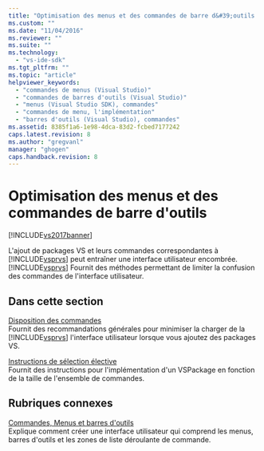 ```yaml
---
title: "Optimisation des menus et des commandes de barre d&#39;outils | Microsoft Docs"
ms.custom: ""
ms.date: "11/04/2016"
ms.reviewer: ""
ms.suite: ""
ms.technology: 
  - "vs-ide-sdk"
ms.tgt_pltfrm: ""
ms.topic: "article"
helpviewer_keywords: 
  - "commandes de menus (Visual Studio)"
  - "commandes de barres d'outils (Visual Studio)"
  - "menus (Visual Studio SDK), commandes"
  - "commandes de menu, l'implémentation"
  - "barres d'outils (Visual Studio), commandes"
ms.assetid: 8385f1a6-1e98-4dca-83d2-fcbed7177242
caps.latest.revision: 8
ms.author: "gregvanl"
manager: "ghogen"
caps.handback.revision: 8
---
```

# Optimisation des menus et des commandes de barre d&#39;outils
[!INCLUDE[vs2017banner](../../code-quality/includes/vs2017banner.md)]

L'ajout de packages VS et leurs commandes correspondantes à [!INCLUDE[vsprvs](../../code-quality/includes/vsprvs_md.md)] peut entraîner une interface utilisateur encombrée.[!INCLUDE[vsprvs](../../code-quality/includes/vsprvs_md.md)] Fournit des méthodes permettant de limiter la confusion des commandes de l'interface utilisateur.  
  
## Dans cette section  
 [Disposition des commandes](../../extensibility/internals/making-commands-available.md)  
 Fournit des recommandations générales pour minimiser la charger de la [!INCLUDE[vsprvs](../../code-quality/includes/vsprvs_md.md)] l'interface utilisateur lorsque vous ajoutez des packages VS.  
  
 [Instructions de sélection élective](../../extensibility/internals/command-placement-guidelines.md)  
 Fournit des instructions pour l'implémentation d'un VSPackage en fonction de la taille de l'ensemble de commandes.  
  
## Rubriques connexes  
 [Commandes, Menus et barres d'outils](../../extensibility/internals/commands-menus-and-toolbars.md)  
 Explique comment créer une interface utilisateur qui comprend les menus, barres d'outils et les zones de liste déroulante de commande.